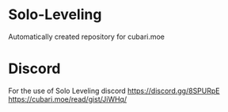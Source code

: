 # Solo-Leveling
Automatically created repository for cubari.moe


# Discord
For the use of Solo Leveling discord https://discord.gg/8SPURpE
https://cubari.moe/read/gist/JiWHq/
